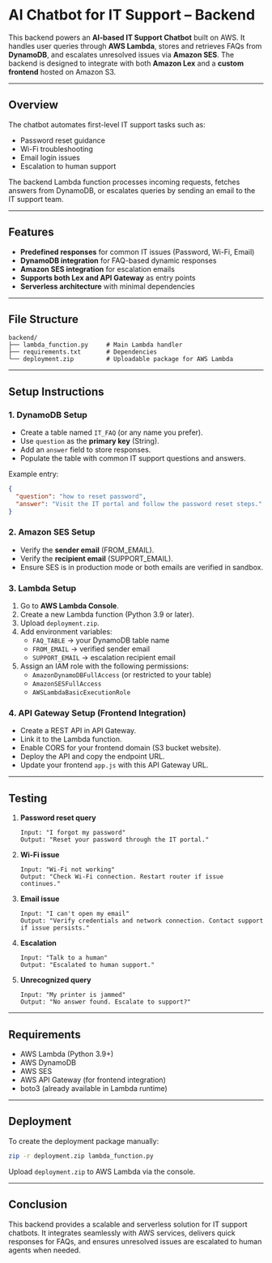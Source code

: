 # AI Chatbot for IT Support – Backend

This backend powers an **AI-based IT Support Chatbot** built on AWS. It handles user queries through **AWS Lambda**, stores and retrieves FAQs from **DynamoDB**, and escalates unresolved issues via **Amazon SES**. The backend is designed to integrate with both **Amazon Lex** and a **custom frontend** hosted on Amazon S3.  

---

## Overview  

The chatbot automates first-level IT support tasks such as:  
- Password reset guidance  
- Wi-Fi troubleshooting  
- Email login issues  
- Escalation to human support  

The backend Lambda function processes incoming requests, fetches answers from DynamoDB, or escalates queries by sending an email to the IT support team.  

---

## Features  

- **Predefined responses** for common IT issues (Password, Wi-Fi, Email)  
- **DynamoDB integration** for FAQ-based dynamic responses  
- **Amazon SES integration** for escalation emails  
- **Supports both Lex and API Gateway** as entry points  
- **Serverless architecture** with minimal dependencies  

---

## File Structure  

```
backend/
├── lambda_function.py     # Main Lambda handler
├── requirements.txt       # Dependencies
└── deployment.zip         # Uploadable package for AWS Lambda
```

---

## Setup Instructions  

### 1. DynamoDB Setup  
- Create a table named `IT_FAQ` (or any name you prefer).  
- Use `question` as the **primary key** (String).  
- Add an `answer` field to store responses.  
- Populate the table with common IT support questions and answers.  

Example entry:  
```json
{
  "question": "how to reset password",
  "answer": "Visit the IT portal and follow the password reset steps."
}
```

### 2. Amazon SES Setup  
- Verify the **sender email** (FROM_EMAIL).  
- Verify the **recipient email** (SUPPORT_EMAIL).  
- Ensure SES is in production mode or both emails are verified in sandbox.  

### 3. Lambda Setup  
1. Go to **AWS Lambda Console**.  
2. Create a new Lambda function (Python 3.9 or later).  
3. Upload `deployment.zip`.  
4. Add environment variables:  
   - `FAQ_TABLE` → your DynamoDB table name  
   - `FROM_EMAIL` → verified sender email  
   - `SUPPORT_EMAIL` → escalation recipient email  
5. Assign an IAM role with the following permissions:  
   - `AmazonDynamoDBFullAccess` (or restricted to your table)  
   - `AmazonSESFullAccess`  
   - `AWSLambdaBasicExecutionRole`  

### 4. API Gateway Setup (Frontend Integration)  
- Create a REST API in API Gateway.  
- Link it to the Lambda function.  
- Enable CORS for your frontend domain (S3 bucket website).  
- Deploy the API and copy the endpoint URL.  
- Update your frontend `app.js` with this API Gateway URL.  

---

## Testing  

1. **Password reset query**  
   ```
   Input: "I forgot my password"
   Output: "Reset your password through the IT portal."
   ```

2. **Wi-Fi issue**  
   ```
   Input: "Wi-Fi not working"
   Output: "Check Wi-Fi connection. Restart router if issue continues."
   ```

3. **Email issue**  
   ```
   Input: "I can't open my email"
   Output: "Verify credentials and network connection. Contact support if issue persists."
   ```

4. **Escalation**  
   ```
   Input: "Talk to a human"
   Output: "Escalated to human support."
   ```

5. **Unrecognized query**  
   ```
   Input: "My printer is jammed"
   Output: "No answer found. Escalate to support?"
   ```

---

## Requirements  

- AWS Lambda (Python 3.9+)  
- AWS DynamoDB  
- AWS SES  
- AWS API Gateway (for frontend integration)  
- boto3 (already available in Lambda runtime)  

---

## Deployment  

To create the deployment package manually:  
```bash
zip -r deployment.zip lambda_function.py
```
Upload `deployment.zip` to AWS Lambda via the console.  

---

## Conclusion  

This backend provides a scalable and serverless solution for IT support chatbots. It integrates seamlessly with AWS services, delivers quick responses for FAQs, and ensures unresolved issues are escalated to human agents when needed.

